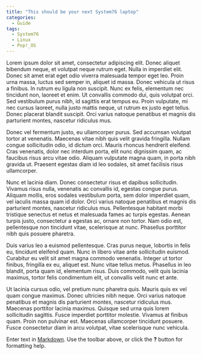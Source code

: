```yaml
---
title: "This should be your next System76 laptop"
categories:
  - Guide
tags:
  - System76
  - Linux
  - Pop!_OS
---
```


Lorem ipsum dolor sit amet, consectetur adipiscing elit. Donec aliquet bibendum neque, et volutpat neque rutrum eget. Nulla in imperdiet elit. Donec sit amet erat eget odio viverra malesuada tempor eget leo. Proin urna massa, luctus sed semper in, aliquet id massa. Donec vehicula ut risus a finibus. In rutrum eu ligula non suscipit. Nunc ex felis, elementum nec tincidunt non, laoreet et enim. Ut convallis commodo dui, quis volutpat orci. Sed vestibulum purus nibh, id sagittis erat tempus eu. Proin vulputate, mi nec cursus laoreet, nulla justo mattis neque, ut rutrum ex justo eget tellus. Donec placerat blandit suscipit. Orci varius natoque penatibus et magnis dis parturient montes, nascetur ridiculus mus.

Donec vel fermentum justo, eu ullamcorper purus. Sed accumsan volutpat tortor at venenatis. Maecenas vitae nibh quis velit gravida fringilla. Nullam congue sollicitudin odio, id dictum orci. Mauris rhoncus hendrerit eleifend. Cras venenatis, dolor nec interdum porta, elit nunc dignissim quam, ac faucibus risus arcu vitae odio. Aliquam vulputate magna quam, in porta nibh gravida ut. Praesent egestas diam id leo sodales, sit amet facilisis risus ullamcorper.

Nunc et lacinia diam. Donec consectetur risus et dapibus sollicitudin. Vivamus risus nulla, venenatis ac convallis id, egestas congue purus. Aliquam mollis, eros sodales vestibulum porta, sem dolor imperdiet quam, vel iaculis massa quam id dolor. Orci varius natoque penatibus et magnis dis parturient montes, nascetur ridiculus mus. Pellentesque habitant morbi tristique senectus et netus et malesuada fames ac turpis egestas. Aenean turpis justo, consectetur a egestas ac, ornare non tortor. Nam odio est, pellentesque non tincidunt vitae, scelerisque at nunc. Phasellus porttitor nibh quis posuere pharetra.

Duis varius leo a euismod pellentesque. Cras purus neque, lobortis in felis eu, tincidunt eleifend quam. Nunc in libero vitae ante sollicitudin euismod. Curabitur eu velit sit amet magna commodo venenatis. Integer ut tortor finibus, fringilla ex eu, aliquet est. Nunc vitae tellus metus. Phasellus in leo blandit, porta quam id, elementum risus. Duis commodo, velit quis lacinia maximus, tortor felis condimentum elit, ut convallis velit nunc et ante.

Ut lacinia cursus odio, vel pretium nunc pharetra quis. Mauris quis ex vel quam congue maximus. Donec ultricies nibh neque. Orci varius natoque penatibus et magnis dis parturient montes, nascetur ridiculus mus. Maecenas porttitor lacinia maximus. Quisque sed urna quis lorem sollicitudin sagittis. Fusce imperdiet porttitor molestie. Vivamus at finibus quam. Proin non pulvinar est. Maecenas ullamcorper tincidunt posuere. Fusce consectetur diam in arcu volutpat, vitae scelerisque nunc vehicula.

Enter text in [Markdown](http://daringfireball.net/projects/markdown/). Use the toolbar above, or click the **?** button for formatting help.

